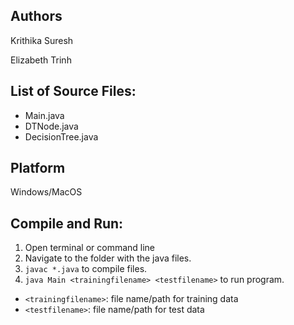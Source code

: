 ## Authors

Krithika Suresh

Elizabeth Trinh

## List of Source Files:

*  Main.java
*  DTNode.java
*  DecisionTree.java

## Platform

Windows/MacOS

## Compile and Run:

1. Open terminal or command line
2. Navigate to the folder with the java files.
3. `javac *.java` to compile files.
4.  `java Main <trainingfilename> <testfilename>` to run program.
   *  `<trainingfilename>`: file name/path for training data
   *  `<testfilename>`: file name/path for test data

